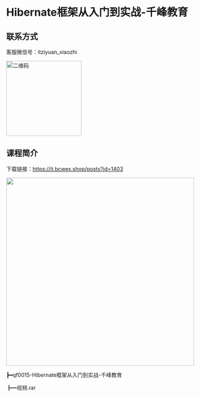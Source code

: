 # Hibernate框架从入门到实战-千峰教育

## 联系方式

客服微信号：itziyuan_xiaozhi

<img src="https://ziyuanyun.oss-cn-guangzhou.aliyuncs.com/common/20240614073449/666b82192834a.jpg" width="200" height="200" alt="二维码">

## 课程简介

下载链接：https://it.bcwex.shop/posts?id=1403

<img src="https://ziyuanyun.oss-cn-guangzhou.aliyuncs.com/yun/20240515153927/664466af302ab.jpg" width="500" alt="">

  ┣━qf0015-Hibernate框架从入门到实战-千峰教育

 ┣━视频.rar

  